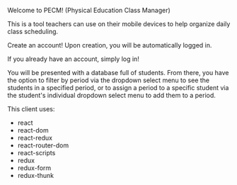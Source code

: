 Welcome to PECM! (Physical Education Class Manager)

This is a tool teachers can use on their mobile devices to help organize daily class scheduling. 

Create an account! Upon creation, you will be automatically logged in.

If you already have an account, simply log in!

You will be presented with a database full of students. From there, you have the option to filter by period via the dropdown select menu to see the students in a specified period, or to assign a period to a specific student via the student's individual dropdown select menu to add them to a period.

This client uses:
- react
- react-dom
- react-redux
- react-router-dom
- react-scripts
- redux
- redux-form
- redux-thunk